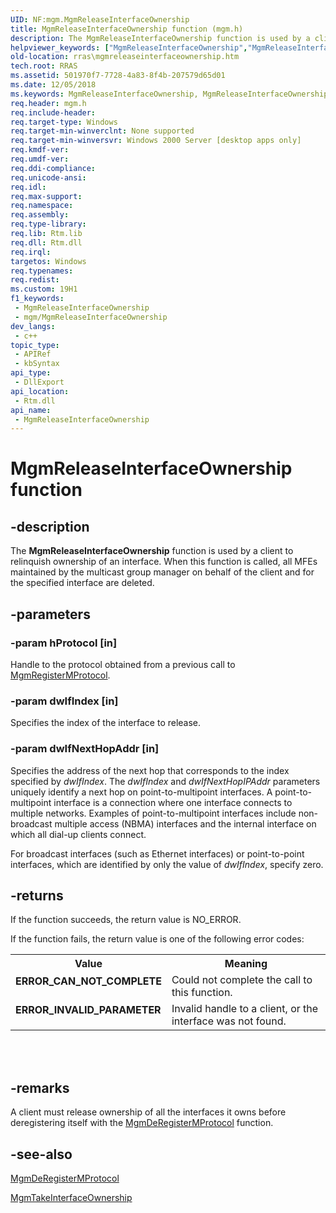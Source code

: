 ```yaml
---
UID: NF:mgm.MgmReleaseInterfaceOwnership
title: MgmReleaseInterfaceOwnership function (mgm.h)
description: The MgmReleaseInterfaceOwnership function is used by a client to relinquish ownership of an interface. When this function is called, all MFEs maintained by the multicast group manager on behalf of the client and for the specified interface are deleted.
helpviewer_keywords: ["MgmReleaseInterfaceOwnership","MgmReleaseInterfaceOwnership function [RAS]","_mpr_mgmreleaseinterfaceownership","mgm/MgmReleaseInterfaceOwnership","rras.mgmreleaseinterfaceownership"]
old-location: rras\mgmreleaseinterfaceownership.htm
tech.root: RRAS
ms.assetid: 501970f7-7728-4a83-8f4b-207579d65d01
ms.date: 12/05/2018
ms.keywords: MgmReleaseInterfaceOwnership, MgmReleaseInterfaceOwnership function [RAS], _mpr_mgmreleaseinterfaceownership, mgm/MgmReleaseInterfaceOwnership, rras.mgmreleaseinterfaceownership
req.header: mgm.h
req.include-header: 
req.target-type: Windows
req.target-min-winverclnt: None supported
req.target-min-winversvr: Windows 2000 Server [desktop apps only]
req.kmdf-ver: 
req.umdf-ver: 
req.ddi-compliance: 
req.unicode-ansi: 
req.idl: 
req.max-support: 
req.namespace: 
req.assembly: 
req.type-library: 
req.lib: Rtm.lib
req.dll: Rtm.dll
req.irql: 
targetos: Windows
req.typenames: 
req.redist: 
ms.custom: 19H1
f1_keywords:
 - MgmReleaseInterfaceOwnership
 - mgm/MgmReleaseInterfaceOwnership
dev_langs:
 - c++
topic_type:
 - APIRef
 - kbSyntax
api_type:
 - DllExport
api_location:
 - Rtm.dll
api_name:
 - MgmReleaseInterfaceOwnership
---
```


# MgmReleaseInterfaceOwnership function


## -description

The 
<b>MgmReleaseInterfaceOwnership</b> function is used by a client to relinquish ownership of an interface. When this function is called, all MFEs maintained by the multicast group manager on behalf of the client and for the specified interface are deleted.

## -parameters

### -param hProtocol [in]

Handle to the protocol obtained from a previous call to 
<a href="https://docs.microsoft.com/windows/desktop/api/mgm/nf-mgm-mgmregistermprotocol">MgmRegisterMProtocol</a>.

### -param dwIfIndex [in]

Specifies the index of the interface to release.

### -param dwIfNextHopAddr [in]

Specifies the address of the next hop that corresponds to the index specified by <i>dwIfIndex</i>. The <i>dwIfIndex</i> and <i>dwIfNextHopIPAddr</i> parameters uniquely identify a next hop on point-to-multipoint interfaces. A point-to-multipoint interface is a connection where one interface connects to multiple networks. Examples of point-to-multipoint interfaces include non-broadcast multiple access (NBMA) interfaces and the internal interface on which all dial-up clients connect. 




For broadcast interfaces (such as Ethernet interfaces) or point-to-point interfaces, which are identified by only the value of <i>dwIfIndex</i>, specify zero.

## -returns

If the function succeeds, the return value is NO_ERROR.

If the function fails, the return value is one of the following error codes:

<table>
<tr>
<th>Value</th>
<th>Meaning</th>
</tr>
<tr>
<td width="40%">
<dl>
<dt><b>ERROR_CAN_NOT_COMPLETE</b></dt>
</dl>
</td>
<td width="60%">
Could not complete the call to this function.

</td>
</tr>
<tr>
<td width="40%">
<dl>
<dt><b>ERROR_INVALID_PARAMETER</b></dt>
</dl>
</td>
<td width="60%">
Invalid handle to a client, or the interface was not found.

</td>
</tr>
</table>
 


<div> </div>

## -remarks

A client must release ownership of all the interfaces it owns before deregistering itself with the 
<a href="https://docs.microsoft.com/windows/desktop/api/mgm/nf-mgm-mgmderegistermprotocol">MgmDeRegisterMProtocol</a> function.

## -see-also

<a href="https://docs.microsoft.com/windows/desktop/api/mgm/nf-mgm-mgmderegistermprotocol">MgmDeRegisterMProtocol</a>



<a href="https://docs.microsoft.com/windows/desktop/api/mgm/nf-mgm-mgmtakeinterfaceownership">MgmTakeInterfaceOwnership</a>

